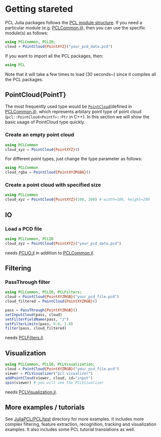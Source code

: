 # Getting stareted

PCL Julia packages follows the
[PCL module structure](http://docs.pointclouds.org/trunk/modules.html).
If you need a particular module (e.g. [PCLCommon.jl](@ref)), then you can use the
specific module(s) as follows:

```julia
using PCLCommon, PCLIO;
cloud = PointCloud{PointXYZ}("your_pcd_data.pcd")
```

If you want to import all the PCL packages, then:

```julia
using PCL
```

Note that it will take a few times to load (30 seconds~) since it compiles all
the PCL packages.

## PointCloud{PointT}

The most frequently used type would be
[`PointCloud`](@ref)(defined in [PCLCommon.jl](@ref)), which represents
arbitary point type of point cloud (`pcl::PointCloud<PointT>::Ptr` in C++).
In this section we will show the basic usage of PointCloud type quickly.

### Create an empty point cloud

```julia
using PCLCommon
cloud_xyz = PointCloud{PointXYZ}()
```

For different point types, just change the type parameter as follows:

```julia
using PCLCommon
cloud_rgba = PointCloud{PointXYZRGBA}()
```

### Create a point cloud with specified size

```julia
using PCLCommon
cloud_xyz = PointCloud{PointXYZ}(100, 200) # width=100, height=200
```

## IO

### Load a PCD file

```julia
using PCLCommon, PCLIO
cloud_xyz = PointCloud{PointXYZ}("your_pcd_data.pcd")
```

needs [PCLIO.jl](@ref) in addition to [PCLCommon.jl](@ref).

## Filtering

### PassThrough filter

```julia
using PCLCommon, PCLIO, PCLFilters;
cloud = PointCloud{PointXYZRGB}("your_pcd_file.pcd")
cloud_filtered = PointCloud{PointXYZRGB}()

pass = PassThrough{PointXYZRGB}()
setInputCloud(pass, cloud)
setFilterFieldName(pass, "z")
setFilterLimits(pass, 0.0, 1.0)
filter(pass, cloud_filtered)
```

needs [PCLFilters.jl](@ref).

## Visualization

```julia
using PCLCommon, PCLIO, PCLVisualization;
cloud = PointCloud{PointXYZRGB}("your_pcd_file.pcd")
viewer = PCLVisualizer("pcl visualizer")
addPointCloud(viewer, cloud, id="input")
spin(viewer) # you will see the PCLVisualizer
```

needs [PCLVisualization.jl](@ref).

## More examples / tutorials

See [JuliaPCL/PCL/test](https://github.com/JuliaPCL/PCL.jl/tree/master/test)
directory for more examples. It includes more complex filtering, feature extraction,
recognition, tracking and visualization examples. It also includes some PCL
tutorial translations as well.
